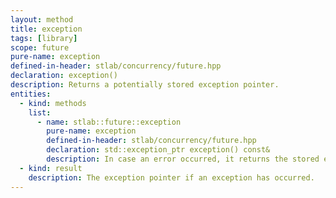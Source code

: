 ```yaml
---
layout: method
title: exception
tags: [library]
scope: future
pure-name: exception
defined-in-header: stlab/concurrency/future.hpp 
declaration: exception()
description: Returns a potentially stored exception pointer. 
entities:
  - kind: methods
    list:
      - name: stlab::future::exception
        pure-name: exception
        defined-in-header: stlab/concurrency/future.hpp 
        declaration: std::exception_ptr exception() const&
        description: In case an error occurred, it returns the stored exception pointer.
  - kind: result
    description: The exception pointer if an exception has occurred.
---
```







